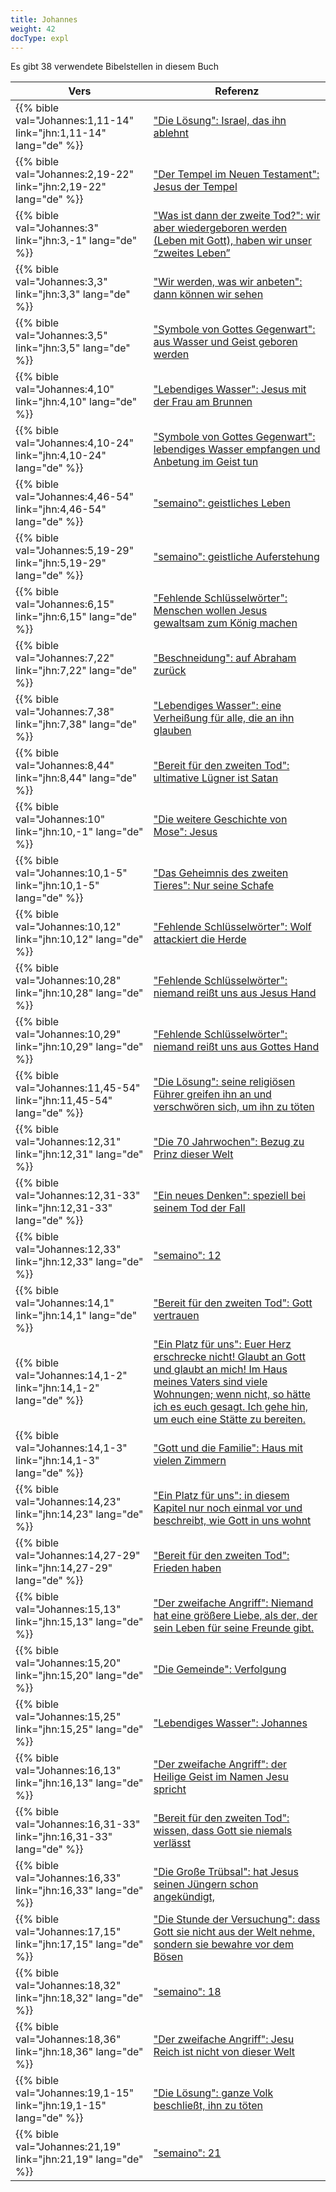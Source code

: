 ```yaml
---
title: Johannes
weight: 42
docType: expl
---
```


Es gibt 38 verwendete Bibelstellen in diesem Buch

| Vers | Referenz |
|-------|-----------|
| {{% bible val="Johannes:1,11-14" link="jhn:1,11-14" lang="de" %}} | ["Die Lösung": Israel, das ihn ablehnt](/expl/../expl/bible/daniel/the-son-of-man-and-the-remnant#bcd4) |
| {{% bible val="Johannes:2,19-22" link="jhn:2,19-22" lang="de" %}} | ["Der Tempel im Neuen Testament": Jesus der Tempel](/expl/../expl/bible/creation/the-temple-and-the-presence-of-god#379d) |
| {{% bible val="Johannes:3" link="jhn:3,-1" lang="de" %}} | ["Was ist dann der zweite Tod?":  wir aber wiedergeboren werden (Leben mit Gott), haben wir unser “zweites Leben”](/expl/../expl/content/1000y/the-thousand-year-kingdom#6f12) |
| {{% bible val="Johannes:3,3" link="jhn:3,3" lang="de" %}} | ["Wir werden, was wir anbeten": dann können wir sehen](/expl/../appl/topics/power/worship#6523) |
| {{% bible val="Johannes:3,5" link="jhn:3,5" lang="de" %}} | ["Symbole von Gottes Gegenwart": aus Wasser und Geist geboren werden](/expl/../expl/content/paradise/the-new-jerusalem#126e) |
| {{% bible val="Johannes:4,10" link="jhn:4,10" lang="de" %}} | ["Lebendiges Wasser": Jesus mit der Frau am Brunnen ](/expl/../expl/content/paradise/the-new-jerusalem#8a3f) |
| {{% bible val="Johannes:4,10-24" link="jhn:4,10-24" lang="de" %}} | ["Symbole von Gottes Gegenwart": lebendiges Wasser empfangen und Anbetung im Geist tun](/expl/../expl/content/paradise/the-new-jerusalem#126e) |
| {{% bible val="Johannes:4,46-54" link="jhn:4,46-54" lang="de" %}} | ["semaino": geistliches Leben](/expl/../expl/background/literature/literally-or-symbolic#09b2) |
| {{% bible val="Johannes:5,19-29" link="jhn:5,19-29" lang="de" %}} | ["semaino": geistliche Auferstehung](/expl/../expl/background/literature/literally-or-symbolic#09b2) |
| {{% bible val="Johannes:6,15" link="jhn:6,15" lang="de" %}} | ["Fehlende Schlüsselwörter": Menschen wollen Jesus gewaltsam zum König machen](/expl/../expl/topics/others/the-rapture#0f61) |
| {{% bible val="Johannes:7,22" link="jhn:7,22" lang="de" %}} | ["Beschneidung": auf Abraham zurück](/expl/../expl/background/israel/the-church-is-part-of-israel#ea38) |
| {{% bible val="Johannes:7,38" link="jhn:7,38" lang="de" %}} | ["Lebendiges Wasser": eine Verheißung für alle, die an ihn glauben](/expl/../expl/content/paradise/the-new-jerusalem#8a3f) |
| {{% bible val="Johannes:8,44" link="jhn:8,44" lang="de" %}} | ["Bereit für den zweiten Tod": ultimative Lügner ist Satan](/expl/../expl/content/paradise/the-new-jerusalem#e855) |
| {{% bible val="Johannes:10" link="jhn:10,-1" lang="de" %}} | ["Die weitere Geschichte von Mose": Jesus](/expl/../expl/bible/exodus/the-birth-of-moses#6430) |
| {{% bible val="Johannes:10,1-5" link="jhn:10,1-5" lang="de" %}} | ["Das Geheimnis des zweiten Tieres": Nur seine Schafe](/expl/../expl/content/beasts/the-nature-of-the-beast-in-the-book-of-revelation#d1a7) |
| {{% bible val="Johannes:10,12" link="jhn:10,12" lang="de" %}} | ["Fehlende Schlüsselwörter": Wolf attackiert die Herde](/expl/../expl/topics/others/the-rapture#0f61) |
| {{% bible val="Johannes:10,28" link="jhn:10,28" lang="de" %}} | ["Fehlende Schlüsselwörter": niemand reißt uns aus Jesus Hand](/expl/../expl/topics/others/the-rapture#0f61) |
| {{% bible val="Johannes:10,29" link="jhn:10,29" lang="de" %}} | ["Fehlende Schlüsselwörter": niemand reißt uns aus Gottes Hand](/expl/../expl/topics/others/the-rapture#0f61) |
| {{% bible val="Johannes:11,45-54" link="jhn:11,45-54" lang="de" %}} | ["Die Lösung": seine religiösen Führer greifen ihn an und verschwören sich, um ihn zu töten](/expl/../expl/bible/daniel/the-son-of-man-and-the-remnant#bcd4) |
| {{% bible val="Johannes:12,31" link="jhn:12,31" lang="de" %}} | ["Die 70 Jahrwochen": Bezug zu Prinz dieser Welt](/expl/../expl/bible/daniel/the-70-year-weeks#d777) |
| {{% bible val="Johannes:12,31-33" link="jhn:12,31-33" lang="de" %}} | ["Ein neues Denken": speziell bei seinem Tod der Fall](/expl/../expl/background/israel/jesus-and-the-covenant#3cee) |
| {{% bible val="Johannes:12,33" link="jhn:12,33" lang="de" %}} | ["semaino": 12](/expl/../expl/background/literature/literally-or-symbolic#09b2) |
| {{% bible val="Johannes:14,1" link="jhn:14,1" lang="de" %}} | ["Bereit für den zweiten Tod": Gott vertrauen](/expl/../expl/content/paradise/the-new-jerusalem#e855) |
| {{% bible val="Johannes:14,1-2" link="jhn:14,1-2" lang="de" %}} | ["Ein Platz für uns": Euer Herz erschrecke nicht! Glaubt an Gott und glaubt an mich! Im Haus meines Vaters sind viele Wohnungen; wenn nicht, so hätte ich es euch gesagt. Ich gehe hin, um euch eine Stätte zu bereiten.](/expl/../expl/topics/others/the-rapture#6812) |
| {{% bible val="Johannes:14,1-3" link="jhn:14,1-3" lang="de" %}} | ["Gott und die Familie": Haus mit vielen Zimmern](/expl/../expl/background/israel/the-role-of-family-in-the-bible#26ef) |
| {{% bible val="Johannes:14,23" link="jhn:14,23" lang="de" %}} | ["Ein Platz für uns": in diesem Kapitel nur noch einmal vor und beschreibt, wie Gott in uns wohnt](/expl/../expl/topics/others/the-rapture#6812) |
| {{% bible val="Johannes:14,27-29" link="jhn:14,27-29" lang="de" %}} | ["Bereit für den zweiten Tod": Frieden haben](/expl/../expl/content/paradise/the-new-jerusalem#e855) |
| {{% bible val="Johannes:15,13" link="jhn:15,13" lang="de" %}} | ["Der zweifache Angriff": Niemand hat eine größere Liebe, als der, der sein Leben für seine Freunde gibt.](/expl/../expl/content/beasts/the-nature-of-the-beast-in-the-book-of-revelation#a89e) |
| {{% bible val="Johannes:15,20" link="jhn:15,20" lang="de" %}} | ["Die Gemeinde": Verfolgung](/expl/../appl/background/overview/the-day-of-the-lord#9e32) |
| {{% bible val="Johannes:15,25" link="jhn:15,25" lang="de" %}} | ["Lebendiges Wasser": Johannes](/expl/../expl/content/paradise/the-new-jerusalem#8a3f) |
| {{% bible val="Johannes:16,13" link="jhn:16,13" lang="de" %}} | ["Der zweifache Angriff": der Heilige Geist im Namen Jesu spricht](/expl/../expl/content/beasts/the-nature-of-the-beast-in-the-book-of-revelation#a89e) |
| {{% bible val="Johannes:16,31-33" link="jhn:16,31-33" lang="de" %}} | ["Bereit für den zweiten Tod": wissen, dass Gott sie niemals verlässt](/expl/../expl/content/paradise/the-new-jerusalem#e855) |
| {{% bible val="Johannes:16,33" link="jhn:16,33" lang="de" %}} | ["Die Große Trübsal": hat Jesus seinen Jüngern schon angekündigt,](/expl/../expl/content/army/the-end-time-and-the-great-tribulation#abe2) |
| {{% bible val="Johannes:17,15" link="jhn:17,15" lang="de" %}} | ["Die Stunde der Versuchung": dass Gott sie nicht aus der Welt nehme, sondern sie bewahre vor dem Bösen](/expl/../expl/content/letters/the-letter-to-the-church-in-philadelphia#2f35) |
| {{% bible val="Johannes:18,32" link="jhn:18,32" lang="de" %}} | ["semaino": 18](/expl/../expl/background/literature/literally-or-symbolic#09b2) |
| {{% bible val="Johannes:18,36" link="jhn:18,36" lang="de" %}} | ["Der zweifache Angriff": Jesu Reich ist nicht von dieser Welt](/expl/../expl/content/beasts/the-nature-of-the-beast-in-the-book-of-revelation#a89e) |
| {{% bible val="Johannes:19,1-15" link="jhn:19,1-15" lang="de" %}} | ["Die Lösung": ganze Volk beschließt, ihn zu töten](/expl/../expl/bible/daniel/the-son-of-man-and-the-remnant#bcd4) |
| {{% bible val="Johannes:21,19" link="jhn:21,19" lang="de" %}} | ["semaino": 21](/expl/../expl/background/literature/literally-or-symbolic#09b2) |
